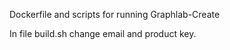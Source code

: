 Dockerfile and scripts for running Graphlab-Create

In file build.sh change email and product key.

